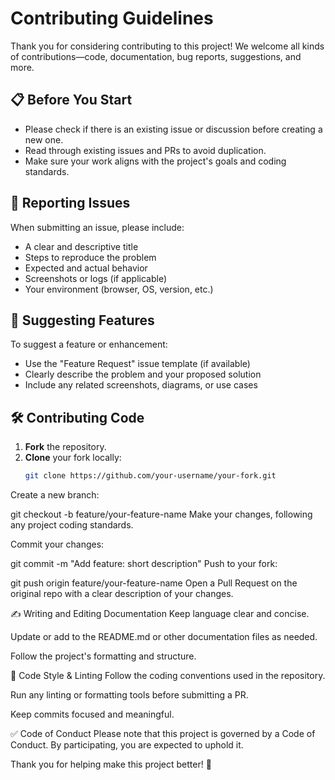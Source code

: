 # Contributing Guidelines

Thank you for considering contributing to this project! We welcome all kinds of contributions—code, documentation, bug reports, suggestions, and more.

## 📋 Before You Start

- Please check if there is an existing issue or discussion before creating a new one.
- Read through existing issues and PRs to avoid duplication.
- Make sure your work aligns with the project's goals and coding standards.

## 🐞 Reporting Issues

When submitting an issue, please include:

- A clear and descriptive title
- Steps to reproduce the problem
- Expected and actual behavior
- Screenshots or logs (if applicable)
- Your environment (browser, OS, version, etc.)

## 🧪 Suggesting Features

To suggest a feature or enhancement:

- Use the "Feature Request" issue template (if available)
- Clearly describe the problem and your proposed solution
- Include any related screenshots, diagrams, or use cases

## 🛠️ Contributing Code

1. **Fork** the repository.
2. **Clone** your fork locally:
   ```bash
   git clone https://github.com/your-username/your-fork.git
Create a new branch:

git checkout -b feature/your-feature-name
Make your changes, following any project coding standards.

Commit your changes:

git commit -m "Add feature: short description"
Push to your fork:


git push origin feature/your-feature-name
Open a Pull Request on the original repo with a clear description of your changes.

✍️ Writing and Editing Documentation
Keep language clear and concise.

Update or add to the README.md or other documentation files as needed.

Follow the project's formatting and structure.

🧹 Code Style & Linting
Follow the coding conventions used in the repository.

Run any linting or formatting tools before submitting a PR.

Keep commits focused and meaningful.

✅ Code of Conduct
Please note that this project is governed by a Code of Conduct. By participating, you are expected to uphold it.

Thank you for helping make this project better! 🙌
